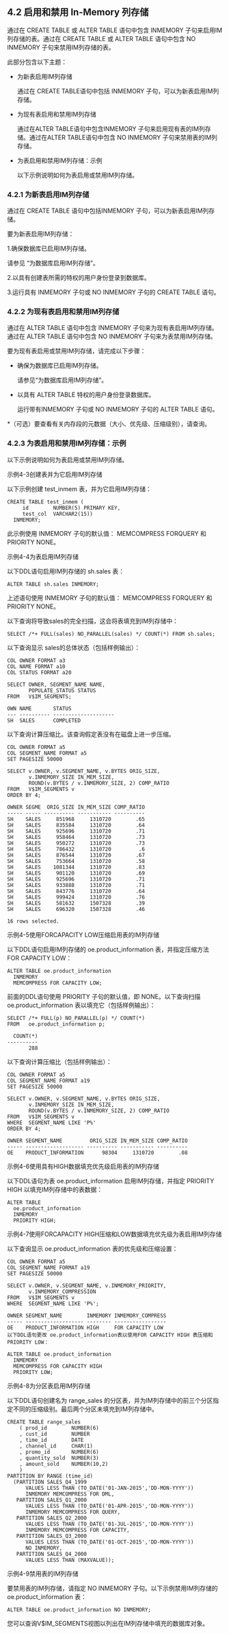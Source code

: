 ## 4.2 启用和禁用 In-Memory 列存储
通过在 CREATE TABLE 或 ALTER TABLE 语句中包含 INMEMORY 子句来启用IM列存储的表。通过在 CREATE TABLE 或 ALTER TABLE 语句中包含 NO INMEMORY 子句来禁用IM列存储的表。

此部分包含以下主题：

* 为新表启用IM列存储

  通过在 CREATE TABLE语句中包括 INMEMORY 子句，可以为新表启用IM列存储。

* 为现有表启用和禁用IM列存储

  通过在ALTER TABLE语句中包含INMEMORY 子句来启用现有表的IM列存储。通过在ALTER TABLE语句中包含 NO INMEMORY 子句来禁用表的IM列存储。

* 为表启用和禁用IM列存储：示例

    以下示例说明如何为表启用或禁用IM列存储。

### 4.2.1 为新表启用IM列存储

通过在 CREATE TABLE 语句中包括INMEMORY 子句，可以为新表启用IM列存储。

要为新表启用IM列存储：

  1.确保数据库已启用IM列存储。

  请参见 “为数据库启用IM列存储”。

  2.以具有创建表所需的特权的用户身份登录到数据库。

  3.运行具有 INMEMORY 子句或 NO INMEMORY 子句的 CREATE TABLE 语句。

### 4.2.2 为现有表启用和禁用IM列存储

通过在 ALTER TABLE 语句中包含 INMEMORY 子句来为现有表启用IM列存储。通过在 ALTER TABLE 语句中包含 NO INMEMORY 子句来为表禁用IM列存储。

要为现有表启用或禁用IM列存储，请完成以下步骤：

* 确保为数据库已启用IM列存储。

  请参见“为数据库启用IM列存储”。

* 以具有 ALTER TABLE 特权的用户身份登录数据库。

  运行带有INMEMORY 子句或 NO INMEMORY 子句的 ALTER TABLE 语句。

*（可选）要查看有关内存段的元数据（大小、优先级、压缩级别），请查询。

### 4.2.3 为表启用和禁用IM列存储：示例

以下示例说明如何为表启用或禁用IM列存储。

示例4-3创建表并为它启用IM列存储

以下示例创建 test_inmem 表，并为它启用IM列存储：

```
CREATE TABLE test_inmem (
     id        NUMBER(5) PRIMARY KEY,
     test_col  VARCHAR2(15))
  INMEMORY;
```

此示例使用 INMEMORY 子句的默认值： MEMCOMPRESS FORQUERY 和 PRIORITY NONE。

示例4-4为表启用IM列存储

以下DDL语句启用IM列存储的 sh.sales 表：

```
ALTER TABLE sh.sales INMEMORY;
```

上述语句使用 INMEMORY 子句的默认值： MEMCOMPRESS FORQUERY 和 PRIORITY NONE。

以下查询将导致sales的完全扫描，这会将表填充到IM列存储中：

```
SELECT /*+ FULL(sales) NO_PARALLEL(sales) */ COUNT(*) FROM sh.sales;
```

以下查询显示 sales的总体状态（包括样例输出）：

```
COL OWNER FORMAT a3
COL NAME FORMAT a10
COL STATUS FORMAT a20
 
SELECT OWNER, SEGMENT_NAME NAME, 
       POPULATE_STATUS STATUS
FROM   V$IM_SEGMENTS;
 
OWN NAME       STATUS
--- ---------- --------------------
SH  SALES      COMPLETED
```

以下查询计算压缩比。该查询假定表没有在磁盘上进一步压缩。

```
COL OWNER FORMAT a5
COL SEGMENT_NAME FORMAT a5
SET PAGESIZE 50000
 
SELECT v.OWNER, v.SEGMENT_NAME, v.BYTES ORIG_SIZE,
       v.INMEMORY_SIZE IN_MEM_SIZE,
       ROUND(v.BYTES / v.INMEMORY_SIZE, 2) COMP_RATIO
FROM   V$IM_SEGMENTS v
ORDER BY 4;
 
OWNER SEGME  ORIG_SIZE IN_MEM_SIZE COMP_RATIO
----- ----- ---------- ----------- ----------
SH    SALES     851968     1310720        .65
SH    SALES     835584     1310720        .64
SH    SALES     925696     1310720        .71
SH    SALES     958464     1310720        .73
SH    SALES     950272     1310720        .73
SH    SALES     786432     1310720         .6
SH    SALES     876544     1310720        .67
SH    SALES     753664     1310720        .58
SH    SALES    1081344     1310720        .83
SH    SALES     901120     1310720        .69
SH    SALES     925696     1310720        .71
SH    SALES     933888     1310720        .71
SH    SALES     843776     1310720        .64
SH    SALES     999424     1310720        .76
SH    SALES     581632     1507328        .39
SH    SALES     696320     1507328        .46
 
16 rows selected.
```

示例4-5使用FORCAPACITY LOW压缩启用表的IM列存储

以下DDL语句启用IM列存储的 oe.product_information 表，并指定压缩方法 FOR CAPACITY LOW：

```
ALTER TABLE oe.product_information 
  INMEMORY 
  MEMCOMPRESS FOR CAPACITY LOW;
```

前面的DDL语句使用 PRIORITY 子句的默认值，即 NONE。以下查询扫描 oe.product_information 表以填充它（包括样例输出）：

```
SELECT /*+ FULL(p) NO_PARALLEL(p) */ COUNT(*) 
FROM   oe.product_information p;
 
  COUNT(*)
----------
       288
```

以下查询计算压缩比（包括样例输出）：

```
COL OWNER FORMAT a5
COL SEGMENT_NAME FORMAT a19
SET PAGESIZE 50000
 
SELECT v.OWNER, v.SEGMENT_NAME, v.BYTES ORIG_SIZE,
       v.INMEMORY_SIZE IN_MEM_SIZE,
       ROUND(v.BYTES / v.INMEMORY_SIZE, 2) COMP_RATIO
FROM   V$IM_SEGMENTS v
WHERE  SEGMENT_NAME LIKE 'P%'
ORDER BY 4;
 
OWNER SEGMENT_NAME         ORIG_SIZE IN_MEM_SIZE COMP_RATIO
----- ------------------- ---------- ----------- ----------
OE    PRODUCT_INFORMATION      98304     1310720        .08
```

示例4-6使用具有HIGH数据填充优先级启用表的IM列存储

以下DDL语句为表 oe.product_information 启用IM列存储，并指定 PRIORITY HIGH 以填充IM列存储中的表数据：

```
ALTER TABLE 
  oe.product_information 
  INMEMORY 
  PRIORITY HIGH;
```

示例4-7使用FORCAPACITY HIGH压缩和LOW数据填充优先级为表启用IM列存储

以下查询显示 oe.product_information 表的优先级和压缩设置：

```
COL OWNER FORMAT a5
COL SEGMENT_NAME FORMAT a19
SET PAGESIZE 50000
 
SELECT v.OWNER, v.SEGMENT_NAME, v.INMEMORY_PRIORITY,
       v.INMEMORY_COMPRESSION
FROM   V$IM_SEGMENTS v
WHERE  SEGMENT_NAME LIKE 'P%';
 
OWNER SEGMENT_NAME        INMEMORY INMEMORY_COMPRESS
----- ------------------- -------- -----------------
OE    PRODUCT_INFORMATION HIGH     FOR CAPACITY LOW
以下DDL语句更改 oe.product_information表以使用FOR CAPACITY HIGH 表压缩和PRIORITY LOW：

ALTER TABLE oe.product_information 
  INMEMORY 
  MEMCOMPRESS FOR CAPACITY HIGH 
  PRIORITY LOW;
```

示例4-8为分区表启用IM列存储

以下DDL语句创建名为 range_sales 的分区表，并为IM列存储中的前三个分区指定不同的压缩级别。最后两个分区未填充到IM列存储中。

```
CREATE TABLE range_sales
    ( prod_id        NUMBER(6)
    , cust_id        NUMBER
    , time_id        DATE
    , channel_id     CHAR(1)
    , promo_id       NUMBER(6)
    , quantity_sold  NUMBER(3)
    , amount_sold    NUMBER(10,2)
    ) 
PARTITION BY RANGE (time_id)
  (PARTITION SALES_Q4_1999 
      VALUES LESS THAN (TO_DATE('01-JAN-2015','DD-MON-YYYY'))
      INMEMORY MEMCOMPRESS FOR DML,
   PARTITION SALES_Q1_2000 
      VALUES LESS THAN (TO_DATE('01-APR-2015','DD-MON-YYYY'))
      INMEMORY MEMCOMPRESS FOR QUERY,
   PARTITION SALES_Q2_2000 
      VALUES LESS THAN (TO_DATE('01-JUL-2015','DD-MON-YYYY'))
      INMEMORY MEMCOMPRESS FOR CAPACITY,
   PARTITION SALES_Q3_2000 
      VALUES LESS THAN (TO_DATE('01-OCT-2015','DD-MON-YYYY'))
      NO INMEMORY,
   PARTITION SALES_Q4_2000 
      VALUES LESS THAN (MAXVALUE));
```

示例4-9禁用表的IM列存储

要禁用表的IM列存储，请指定 NO INMEMORY 子句。以下示例禁用IM列存储的 oe.product_information 表：

```
ALTER TABLE oe.product_information NO INMEMORY;
```

您可以查询V$IM_SEGMENTS视图以列出在IM列存储中填充的数据库对象。
